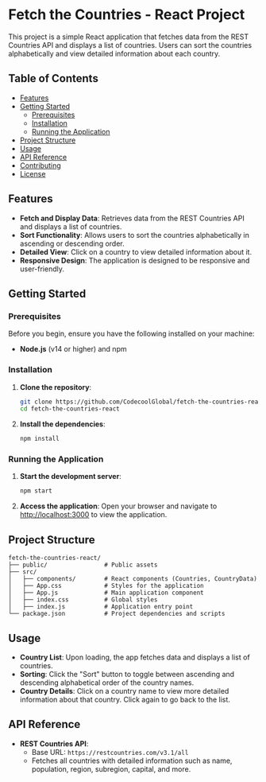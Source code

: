# Fetch the Countries - React Project

This project is a simple React application that fetches data from the REST Countries API and displays a list of countries. Users can sort the countries alphabetically and view detailed information about each country.

## Table of Contents

- [Features](#features)
- [Getting Started](#getting-started)
  - [Prerequisites](#prerequisites)
  - [Installation](#installation)
  - [Running the Application](#running-the-application)
- [Project Structure](#project-structure)
- [Usage](#usage)
- [API Reference](#api-reference)
- [Contributing](#contributing)
- [License](#license)

## Features

- **Fetch and Display Data**: Retrieves data from the REST Countries API and displays a list of countries.
- **Sort Functionality**: Allows users to sort the countries alphabetically in ascending or descending order.
- **Detailed View**: Click on a country to view detailed information about it.
- **Responsive Design**: The application is designed to be responsive and user-friendly.

## Getting Started

### Prerequisites

Before you begin, ensure you have the following installed on your machine:

- **Node.js** (v14 or higher) and npm

### Installation

1. **Clone the repository**:
    ```bash
    git clone https://github.com/CodecoolGlobal/fetch-the-countries-react-Sarfeher
    cd fetch-the-countries-react
    ```

2. **Install the dependencies**:
    ```bash
    npm install
    ```

### Running the Application

1. **Start the development server**:
    ```bash
    npm start
    ```

2. **Access the application**:
    Open your browser and navigate to [http://localhost:3000](http://localhost:3000) to view the application.

## Project Structure

```
fetch-the-countries-react/
├── public/                # Public assets
├── src/
│   ├── components/        # React components (Countries, CountryData)
│   ├── App.css            # Styles for the application
│   ├── App.js             # Main application component
│   ├── index.css          # Global styles
│   ├── index.js           # Application entry point
└── package.json           # Project dependencies and scripts
```

## Usage

- **Country List**: Upon loading, the app fetches data and displays a list of countries.
- **Sorting**: Click the "Sort" button to toggle between ascending and descending alphabetical order of the country names.
- **Country Details**: Click on a country name to view more detailed information about that country. Click again to go back to the list.

## API Reference

- **REST Countries API**:
  - Base URL: `https://restcountries.com/v3.1/all`
  - Fetches all countries with detailed information such as name, population, region, subregion, capital, and more.

